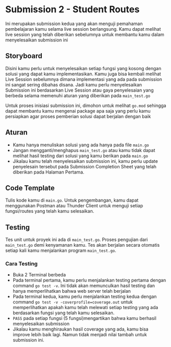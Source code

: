 # Submission 2 - Student Routes

Ini merupakan submission kedua yang akan menguji pemahaman pembelajaran kamu selama live session berlangsung. Kamu dapat melihat live session yang telah diberikan sebelumnya untuk membantu kamu dalam menyelesaikan submission ini

## Storyboard

Disini kamu perlu untuk menyelesaikan setiap fungsi yang kosong dengan solusi yang dapat kamu implementasikan. Kamu juga bisa kembali melihat Live Session sebelumnya dimana implementasi yang ada pada submission ini sangat sering dibahas disana. Jadi kamu perlu menyelesaikan Submission ini berdasarkan Live Session atau gaya penyelesaian yang berbeda selama memenuhi aturan yang diberikan pada `main_test.go`

Untuk proses inisiasi submission ini, dimohon untuk melihat `go.mod` sehingga dapat membantu kamu mengenai package apa saja yang perlu kamu persiapkan agar proses pemberian solusi dapat berjalan dengan baik

## Aturan

- Kamu hanya menuliskan solusi yang ada hanya pada file `main.go`
- Jangan mengganti/menghapus `main_test.go` atau kamu tidak dapat melihat hasil testing dari solusi yang kamu berikan pada `main.go`
- Jikalau kamu telah menyelesaikan submission ini, kamu perlu update penyelesain tersebut pada Submission Completion Sheet yang telah diberikan pada Halaman Pertama.

## Code Template

Tulis kode kamu di `main.go`. Untuk pengembangan, kamu dapat menggunakan Postman atau Thunder Client untuk menguji setiap fungsi/routes yang telah kamu selesaikan.

## Testing

Tes unit untuk proyek ini ada di `main_test.go`. Proses pengujian dari `main_test.go` demi kenyamanan kamu. Tes akan berjalan secara otomatis setiap kali kamu menjalankan program `main_test.go`.

### Cara Testing

- Buka 2 Terminal berbeda
- Pada terminal pertama, kamu perlu menjalankan testing pertama dengan command `go test -v`. Ini tidak akan memunculkan hasil testing dan hanya memperlihatkan bahwa web server telah berjalan
- Pada terminal kedua, kamu perlu menjalankan testing kedua dengan command `go test -v -coverprofile=coverage.out` untuk memperlihatkan apakah kamu telah melewati setiap testing yang ada berdasarkan fungsi yang telah kamu selesaikan.
- `PASS` pada setiap fungsi (5 fungsi)mengartikan bahwa kamu berhasil menyelesaikan submission
- Jikalau kamu menghiraukan hasil coverage yang ada, kamu bisa improve lebih baik lagi. Namun tidak menjadi nilai tambah untuk submission ini.
